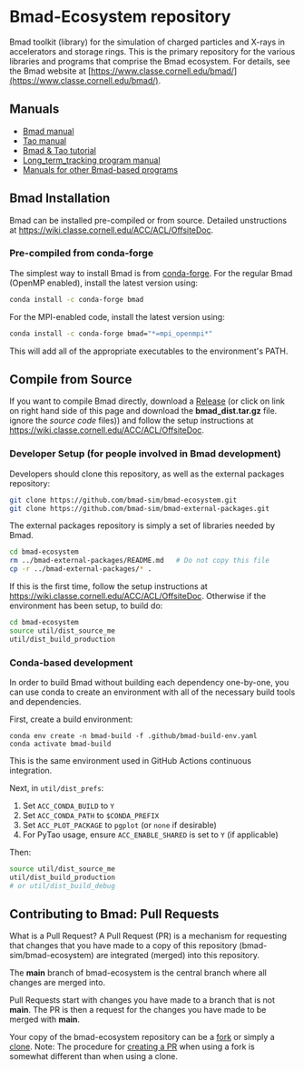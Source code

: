 # Bmad-Ecosystem repository

Bmad toolkit (library) for the simulation of charged particles and X-rays in accelerators and storage rings. This is the primary repository for the various libraries and programs that comprise the Bmad ecosystem. For details, see the Bmad website at [https://www.classe.cornell.edu/bmad/](https://www.classe.cornell.edu/bmad/).

## Manuals

- [Bmad manual](https://www.classe.cornell.edu/bmad/manual.html)
- [Tao manual](https://www.classe.cornell.edu/bmad/tao.html)
- [Bmad & Tao tutorial](https://www.classe.cornell.edu/bmad/tao.html)
- [Long_term_tracking program manual](https://www.classe.cornell.edu/bmad/other_manuals.html)
- [Manuals for other Bmad-based programs](https://www.classe.cornell.edu/bmad/other_manuals.html)

## Bmad Installation

Bmad can be installed pre-compiled or from source. Detailed unstructions at <https://wiki.classe.cornell.edu/ACC/ACL/OffsiteDoc>.

### Pre-compiled from conda-forge

The simplest way to install Bmad is from [conda-forge](https://conda-forge.org). For the regular Bmad (OpenMP enabled), install the latest version using:

```zsh
conda install -c conda-forge bmad
```

For the MPI-enabled code, install the latest version using:

```zsh
conda install -c conda-forge bmad="*=mpi_openmpi*"
```

This will add all of the appropriate executables to the environment's PATH.

## Compile from Source

If you want to compile Bmad directly,
download a [Release](https://github.com/bmad-sim/bmad-ecosystem/releases)
(or click on link on right hand side of this page and download the **bmad_dist.tar.gz** file.
ignore the _source code_ files))
and follow the setup instructions at <https://wiki.classe.cornell.edu/ACC/ACL/OffsiteDoc>.

### Developer Setup (for people involved in Bmad development)

Developers should clone this repository, as well as the external packages repository:

```bash
git clone https://github.com/bmad-sim/bmad-ecosystem.git
git clone https://github.com/bmad-sim/bmad-external-packages.git
```

The external packages repository is simply a set of libraries needed by Bmad.

```bash
cd bmad-ecosystem
rm ../bmad-external-packages/README.md   # Do not copy this file
cp -r ../bmad-external-packages/* .
```

If this is the first time,
follow the setup instructions at <https://wiki.classe.cornell.edu/ACC/ACL/OffsiteDoc>.
Otherwise if the environment has been setup, to build do:

```bash
cd bmad-ecosystem
source util/dist_source_me
util/dist_build_production
```

### Conda-based development

In order to build Bmad without building each dependency one-by-one, you can use
conda to create an environment with all of the necessary build tools and
dependencies.

First, create a build environment:

```
conda env create -n bmad-build -f .github/bmad-build-env.yaml
conda activate bmad-build
```

This is the same environment used in GitHub Actions continuous integration.

Next, in `util/dist_prefs`:

1. Set `ACC_CONDA_BUILD` to `Y`
2. Set `ACC_CONDA_PATH` to `$CONDA_PREFIX`
3. Set `ACC_PLOT_PACKAGE` to `pgplot` (or `none` if desirable)
4. For PyTao usage, ensure `ACC_ENABLE_SHARED` is set to `Y` (if applicable)

Then:

```bash
source util/dist_source_me
util/dist_build_production
# or util/dist_build_debug
```

## Contributing to Bmad: Pull Requests

What is a Pull Request? A Pull Request (PR) is a mechanism for requesting that changes that you have made
to a copy of this repository (bmad-sim/bmad-ecosystem) are integrated (merged) into this repository.

The **main** branch of bmad-ecosystem is the central branch where all changes are merged into.

Pull Requests start with changes you have made to a branch that is not **main**. The PR is then a request for the changes you have made
to be merged with **main**.

Your copy of the bmad-ecosystem repository can be a
[fork](https://docs.github.com/en/pull-requests/collaborating-with-pull-requests/working-with-forks/about-forks)
or simply a [clone](https://github.com/git-guides/git-clone).
Note: The procedure for
[creating a PR](https://docs.github.com/en/pull-requests/collaborating-with-pull-requests/proposing-changes-to-your-work-with-pull-requests/creating-a-pull-request)
when using a fork is somewhat different than when using a clone.
